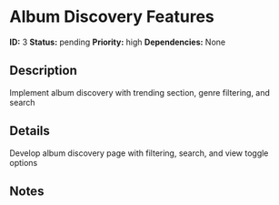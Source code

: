 # Album Discovery Features

**ID:** 3
**Status:** pending
**Priority:** high
**Dependencies:** None

## Description

Implement album discovery with trending section, genre filtering, and search

## Details

Develop album discovery page with filtering, search, and view toggle options

## Notes

